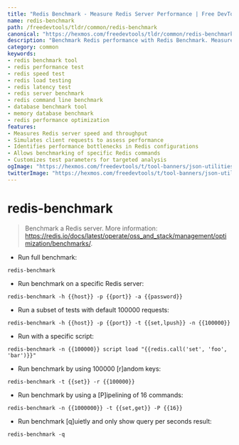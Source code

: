 ```yaml
---
title: "Redis Benchmark - Measure Redis Server Performance | Free DevTools"
name: redis-benchmark
path: /freedevtools/tldr/common/redis-benchmark
canonical: "https://hexmos.com/freedevtools/tldr/common/redis-benchmark/"
description: "Benchmark Redis performance with Redis Benchmark. Measure server speed and identify bottlenecks. Free online tool, no registration required."
category: common
keywords:
- redis benchmark tool
- redis performance test
- redis speed test
- redis load testing
- redis latency test
- redis server benchmark
- redis command line benchmark
- database benchmark tool
- memory database benchmark
- redis performance optimization
features:
- Measures Redis server speed and throughput
- Simulates client requests to assess performance
- Identifies performance bottlenecks in Redis configurations
- Allows benchmarking of specific Redis commands
- Customizes test parameters for targeted analysis
ogImage: "https://hexmos.com/freedevtools/t/tool-banners/json-utilities-banner.png"
twitterImage: "https://hexmos.com/freedevtools/t/tool-banners/json-utilities-banner.png"
---
```


# redis-benchmark

> Benchmark a Redis server.
> More information: <https://redis.io/docs/latest/operate/oss_and_stack/management/optimization/benchmarks/>.

- Run full benchmark:

`redis-benchmark`

- Run benchmark on a specific Redis server:

`redis-benchmark -h {{host}} -p {{port}} -a {{password}}`

- Run a subset of tests with default 100000 requests:

`redis-benchmark -h {{host}} -p {{port}} -t {{set,lpush}} -n {{100000}}`

- Run with a specific script:

`redis-benchmark -n {{100000}} script load "{{redis.call('set', 'foo', 'bar')}}"`

- Run benchmark by using 100000 [r]andom keys:

`redis-benchmark -t {{set}} -r {{100000}}`

- Run benchmark by using a [P]ipelining of 16 commands:

`redis-benchmark -n {{1000000}} -t {{set,get}} -P {{16}}`

- Run benchmark [q]uietly and only show query per seconds result:

`redis-benchmark -q`
